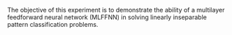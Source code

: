 The objective of this experiment is to demonstrate the ability of a multilayer feedforward neural network (MLFFNN) in solving linearly inseparable pattern classification problems. 